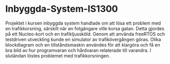 # Inbyggda-System-IS1300
Projektet i kursen inbyggda system handlade om att lösa ett problem med en trafikkorsning, särskilt när en fotgängare ville korsa gatan. Detta gjordes på ett Nucleo-kort och en trafikljussköld. Genom att använda freeRTOS och testdriven utveckling kunde en simulator av trafikövergången göras. Olika blockdiagram och en tillståndsmaskin användes för att klargöra och få en bra bild av hur programvaran och hårdvaran relaterade till varandra. I slutändan löstes problemet med trafikkorsningen.

